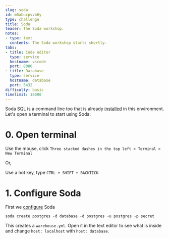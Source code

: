 ```yaml
---
slug: soda
id: m0abucpvvb6y
type: challenge
title: Soda
teaser: The Soda workshop.
notes:
- type: text
  contents: The Soda workshop starts shortly.
tabs:
- title: Code editor
  type: service
  hostname: vscode
  port: 8080
- title: Database
  type: service
  hostname: database
  port: 5432
difficulty: basic
timelimit: 18000
---
```


Soda SQL is a command line too that is already
[installed](https://docs.soda.io/soda-sql/installation.html#install) in this
environment. Let's open a terminal to start using Soda:

# 0. Open terminal

Use the mouse, click `Three stacked dashes in the top left > Terminal > New Terminal`

Or,

Use a hot key, type `CTRL + SHIFT + BACKTICK`

# 1. Configure Soda

First we [configure](https://docs.soda.io/soda-sql/configure.html) Soda

```
soda create postgres -d database -d postgres -u postgres -p secret
```

This creates a `warehouse.yml`. Open it in the text editor to see what is
inside and change `host: localhost` with `host: database`.

